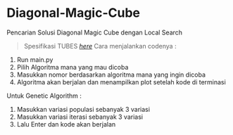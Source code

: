 # Diagonal-Magic-Cube
Pencarian Solusi Diagonal Magic Cube dengan Local Search

> Spesifikasi TUBES [_here_](https://docs.google.com/document/d/1QDj9Pi3HrBr2VdFIvsnrA8KXaISpEr4JaGlYRxOUPWw/edit?tab=t.0)
Cara menjalankan codenya :
1. Run main.py
2. Pilih Algoritma mana yang mau dicoba
3. Masukkan nomor berdasarkan algoritma mana yang ingin dicoba
4. Algoritma akan berjalan dan menampilkan plot setelah kode di terminasi

Untuk Genetic Algorithm :
1. Masukkan variasi populasi sebanyak 3 variasi
2. Masukkan variasi iterasi sebanyak 3 variasi
3. Lalu Enter dan kode akan berjalan